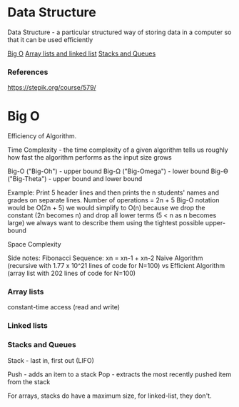 # Data Structure

Data Structure - a particular structured way of storing data in a computer so that it can be used efficiently


[Big O](#Big-O)
[Array lists and linked list](#Array-lists)
[Stacks and Queues](#Stacks-and-Queues)


### References
https://stepik.org/course/579/


# Big O
Efficiency of Algorithm.

Time Complexity - the time complexity of a given algorithm tells us roughly how fast the algorithm performs as the input size grows

Big-O ("Big-Oh") - upper bound
Big-Ω ("Big-Omega") - lower bound
Big-ϴ ("Big-Theta") - upper bound and lower bound

Example: Print 5 header lines and  then prints the n students' names and grades on separate lines.
Number of operations = 2n + 5
Big-O notation would be O(2n + 5)
we would simplify to O(n) because we drop the constant (2n becomes n) and drop all lower terms (5 < n as n becomes large)
we always want to describe them using the tightest possible upper-bound



Space Complexity








Side notes:
Fibonacci Sequence: xn = xn-1 + xn-2
Naive Algorithm (recursive with 1.77 x 10^21 lines of code for N=100) vs Efficient Algorithm (array list with 202 lines of code for N=100)



### Array lists
constant-time access (read and write)


### Linked lists


### Stacks and Queues

Stack - last in, first out (LIFO)

Push - adds an item to a stack
Pop - extracts the most recently pushed item from the stack

For arrays, stacks do have a maximum size, for linked-list, they don't.
